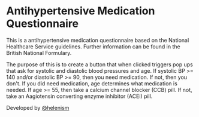 # Antihypertensive Medication Questionnaire
This is a antihypertensive medication questionnaire based on the National Healthcare Service guidelines. Further information can be found in the British National Formulary.

The purpose of this is to create a button that when clicked triggers pop ups that ask for systolic and diastolic blood pressures and age. If systolic BP >= 140 and/or diastolic BP >= 90, then you need medication. If not, then you don't. If you did need medication, age determines what medication is needed. If age >= 55, then take a calcium channel blocker (CCB) pill. If not, take an Aagiotensin converting enzyme inhibitor (ACEi) pill.

Developed by [@helenism](https://github.com/helenism)
